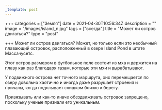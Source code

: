 ```yaml
---
_template: post
---
```





+++
categories = ["Земля"]
date = 2021-04-30T10:56:34Z
description = ""
image = "/images/island_n.jpg"
tags = ["всегда"]
title = "Может ли остров двигаться?"
type = "post"

+++
Может ли остров двигаться? Может, но только если это необычный плавающий островок, расположенный в озере Island Pond в штате Массачусетс.  
  
Этот остров размером в футбольное поле состоит из мха и держится на плаву как раз благодаря газам, которые эти мхи и вырабатывают.  
  
У подвижного острова нет точного маршрута, оно перемещается по озеру довольно хаотично и иногда даже разрушает строения и причалы, когда подплывает слишком близко к берегу.  
  
Привязывать или как-то иначе обездвиживать островок запрещено, поскольку ученые признали его уникальным.

